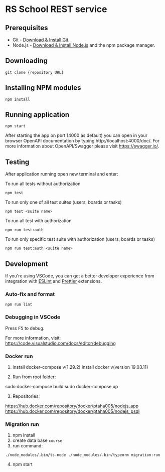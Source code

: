 # RS School REST service

## Prerequisites

- Git - [Download & Install Git](https://git-scm.com/downloads).
- Node.js - [Download & Install Node.js](https://nodejs.org/en/download/) and the npm package manager.

## Downloading

```
git clone {repository URL}
```

## Installing NPM modules

```
npm install
```

## Running application

```
npm start
```

After starting the app on port (4000 as default) you can open
in your browser OpenAPI documentation by typing http://localhost:4000/doc/.
For more information about OpenAPI/Swagger please visit https://swagger.io/.

## Testing

After application running open new terminal and enter:

To run all tests without authorization

```
npm test
```

To run only one of all test suites (users, boards or tasks)

```
npm test <suite name>
```

To run all test with authorization

```
npm run test:auth
```

To run only specific test suite with authorization (users, boards or tasks)

```
npm run test:auth <suite name>
```

## Development

If you're using VSCode, you can get a better developer experience from integration with [ESLint](https://marketplace.visualstudio.com/items?itemName=dbaeumer.vscode-eslint) and [Prettier](https://marketplace.visualstudio.com/items?itemName=esbenp.prettier-vscode) extensions.

### Auto-fix and format

```
npm run lint
```

### Debugging in VSCode

Press <kbd>F5</kbd> to debug.

For more information, visit: https://code.visualstudio.com/docs/editor/debugging


### Docker run

1.  install docker-compose v(1.29.2)
    install  docker v(version 19.03.11)

2. Run from root folder:

 sudo docker-compose build 
 sudo docker-compose up

 3. Repositories:

 https://hub.docker.com/repository/docker/ptaha005/nodejs_app
 https://hub.docker.com/repository/docker/ptaha005/nodejs_psql

 ### Migration run 


 1. npm install
 2. create data base `course`
 3. run command:
 
 ```
 ./node_modules/.bin/ts-node ./node_modules/.bin/typeorm migration:run
 ```
4. npm start
